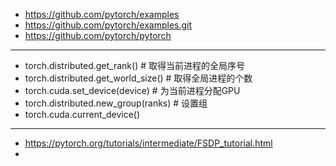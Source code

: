 

- https://github.com/pytorch/examples
- https://github.com/pytorch/examples.git
- https://github.com/pytorch/pytorch

---



- torch.distributed.get_rank() # 取得当前进程的全局序号
- torch.distributed.get_world_size() # 取得全局进程的个数
- torch.cuda.set_device(device) # 为当前进程分配GPU
- torch.distributed.new_group(ranks) # 设置组
- torch.cuda.current_device()




---


- https://pytorch.org/tutorials/intermediate/FSDP_tutorial.html
- 
